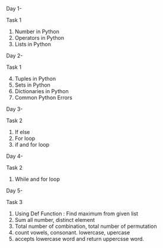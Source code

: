 Day 1-

Task 1
  1. Number in Python
  2. Operators in Python
  3. Lists in Python

Day 2-

Task 1

  4. Tuples in Python
  5. Sets in  Python
  6. Dictionaries in Python
  7. Common Python Errors

Day 3-

Task 2
  1. If else
  2. For loop
  3. if and for loop

Day 4-

Task 2
  1. While and for loop

Day 5-

Task 3
  1. Using Def Function : Find maximum from given list
  2. Sum all number, distinct element
  3. Total number of combination, total number of permutation
  4. count vowels, consonant. lowercase, upercase
  5. accepts lowercase word and return uppercsse word.


